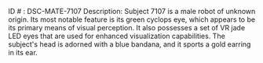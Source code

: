 ID # : DSC-MATE-7107
Description: Subject 7107 is a male robot of unknown origin. Its most notable feature is its green cyclops eye, which appears to be its primary means of visual perception. It also possesses a set of VR jade LED eyes that are used for enhanced visualization capabilities. The subject's head is adorned with a blue bandana, and it sports a gold earring in its ear.